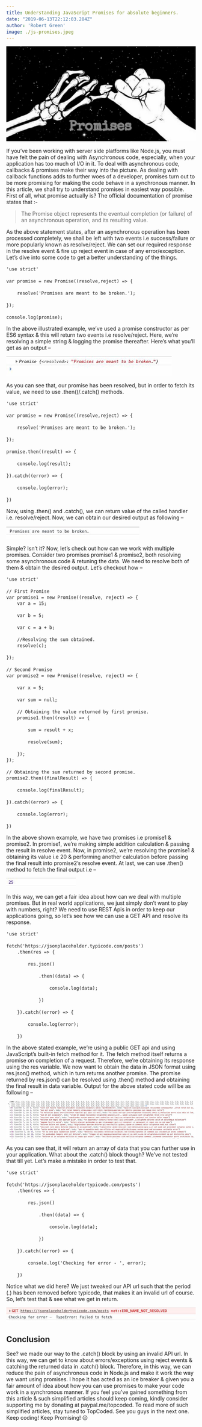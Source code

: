 ```yaml
---
title: Understanding JavaScript Promises for absolute beginners.
date: "2019-06-13T22:12:03.284Z"
author: 'Robert Green'
image: ./js-promises.jpeg
---
```


![Javascript Promises](./js-promises.jpeg)

If you’ve been working with server side platforms like Node.js, you must have felt the pain of dealing with Asynchronous code, especially, when your application has too much of I/O in it. To deal with asynchronous code, callbacks & promises make their way into the picture. As dealing with callback functions adds to further woes of a developer, promises turn out to be more promising for making the code behave in a synchronous manner. In this article, we shall try to understand promises in easiest way possible. First of all, what promise actually is? The official documentation of promise states that :-

> The Promise object represents the eventual completion (or failure) of an asynchronous operation, and its resulting value.

As the above statement states, after an asynchronous operation has been processed completely, we shall be left with two events i.e success/failure or more popularly known as resolve/reject. We can set our required response in the resolve event & fire up reject event in case of any error/exception. Let’s dive into some code to get a better understanding of the things.

```
'use strict'

var promise = new Promise((resolve,reject) => {
  
    resolve('Promises are meant to be broken.');
  
});

console.log(promise);
```

In the above illustrated example, we’ve used a promise constructor as per ES6 syntax & this will return two events i.e resolve/reject. Here, we’re resolving a simple string & logging the promise thereafter. Here’s what you’ll get as an output –

![Output for promise.](./screenshot-1.jpeg)

As you can see that, our promise has been resolved, but in order to fetch its value, we need to use .then()/.catch() methods.

```
'use strict'

var promise = new Promise((resolve,reject) => {
  
    resolve('Promises are meant to be broken.');
  
});

promise.then((result) => {
  
    console.log(result);
  
}).catch((error) => {
  
    console.log(error);
  
})
```

Now, using .then() and .catch(), we can return value of the called handler i.e. resolve/reject. Now, we can obtain our desired output as following –

![Output for promise.](./screenshot-2.jpeg)

Simple? Isn’t it? Now, let’s check out how can we work with multiple promises. Consider two promises promise1 & promise2, both resolving some asynchronous code & retuning the data. We need to resolve both of them & obtain the desired output. Let’s checkout how –

```
'use strict'

// First Promise
var promise1 = new Promise((resolve, reject) => {
    var a = 15;
  
    var b = 5;
  
    var c = a + b;
  
    //Resolving the sum obtained.
    resolve(c);
  
});

// Second Promise
var promise2 = new Promise((resolve, reject) => {
  
    var x = 5;
  
    var sum = null;
  
    // Obtaining the value returned by first promise.
    promise1.then((result) => {
      
        sum = result + x;
      
        resolve(sum);
      
    });
});

// Obtaining the sum returned by second promise.
promise2.then((finalResult) => {
  
    console.log(finalResult);
  
}).catch((error) => {
  
    console.log(error);
  
})
```

In the above shown example, we have two promises i.e promise1 & promise2. In promise1, we’re making simple addition calculation & passing the result in resolve event. Now, in promise2, we’re resolving the promise1 & obtaining its value i.e 20 & performing another calculation before passing the final result into promise2’s resolve event. At last, we can use .then() method to fetch the final output i.e –

![Output for promise.](./screenshot-3.jpeg)

In this way, we can get a fair idea about how can we deal with multiple promises. But in real world applications, we just simply don’t want to play with numbers, right? We need to use REST Apis in order to keep our applications going, so let’s see how we can use a GET API and resolve its response.

```
'use strict'

fetch('https://jsonplaceholder.typicode.com/posts')
    .then(res => {
  
        res.json()
  
            .then((data) => {
          
                console.log(data);
          
            })
  
    }).catch((error) => {
  
        console.log(error);
  
    })
```

In the above stated example, we’re using a public GET api and using JavaScript’s built-in fetch method for it. The fetch method itself returns a promise on completion of a request. Therefore, we’re obtaining its response using the res variable. We now want to obtain the data in JSON format using res.json() method, which in turn returns another promise. The promise returned by res.json() can be resolved using .then() method and obtaining the final result in data variable. Output for the above stated code will be as following –

![Output for promise.](./screenshot-4.jpeg)

As you can see that, it will return an array of data that you can further use in your application. What about the .catch() block though? We’ve not tested that till yet. Let’s make a mistake in order to test that.

```
'use strict'

fetch('https://jsonplaceholdertypicode.com/posts')
    .then(res => {
  
        res.json()
  
            .then((data) => {
          
                console.log(data);
          
            })
  
    }).catch((error) => {
  
        console.log('Checking for error - ', error);
  
    })
```

Notice what we did here? We just tweaked our API url such that the period (.) has been removed before typicode, that makes it an invalid url of course. So, let’s test that & see what we get in return.

![Output for promise.](./screenshot-5.jpeg)

## Conclusion

See? we made our way to the .catch() block by using an invalid API url. In this way, we can get to know about errors/exceptions using reject events & catching the returned data in .catch() block. Therefore, in this way, we can reduce the pain of asynchronous code in Node.js and make it work the way we want using promises. I hope it has acted as an ice breaker & given you a fair amount of idea about how you can use promises to make your code work in a synchronous manner. If you feel you’ve gained something from this article & such simplified articles should keep coming, kindly consider supporting me by donating at paypal.me/topcoded. To read more of such simplified articles, stay tuned to TopCoded. See you guys in the next one. Keep coding! Keep Promising! 😉